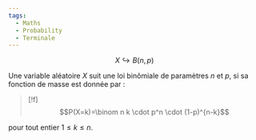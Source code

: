 ```yaml
---
tags:
  - Maths
  - Probability
  - Terminale
---
```

$$X \hookrightarrow B(n,p)$$

Une variable aléatoire $X$ suit une loi binômiale de paramètres $n$ et $p$, si sa fonction de masse est donnée par :
> [!f] 
> $$P(X=k)=\binom n k \cdot p^n \cdot (1-p)^{n-k}$$

pour tout entier $1≤k≤n$.